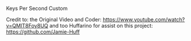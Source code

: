 Keys Per Second Custom

Credit to:
the Original Video and Coder: https://www.youtube.com/watch?v=QMlT8Foy8UQ
and too Huffarino for assist on this project: https://github.com/Jamie-Huff